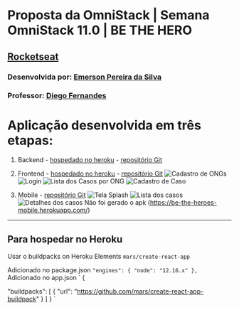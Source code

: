 # Proposta da OmniStack | Semana OmniStack 11.0 | BE THE HERO
## [Rocketseat](https://rocketseat.com.br/)

  ### Desenvolvida por: [Emerson Pereira da Silva](https://www.linkedin.com/in/emerson-silva-b266b840)

### Professor: [Diego Fernandes](https://www.linkedin.com/in/diego-schell-fernandes)

# Aplicação desenvolvida em três etapas:

1.  Backend - [hospedado no heroku](https://be-the-heroes-backend.herokuapp.com) - [repositório Git](https://github.com/eps364/omnistack-11-backend)


 2.  Frontend - [hospedado no heroku](https://be-the-heroes-frontend.herokuapp.com) - [repositório Git](https://github.com/eps364/omnistack-11-frontend)
![Cadastro de ONGs](img/cadastro_ong.png)
![Login](img/login.png)
![Lista dos Casos por ONG](img/lista_por_ong.png)
![Cadastro de Caso](img/cadastro_caso.png)

 3. Mobile - [repositório Git](https://github.com/eps364/omnistack-11-mobile)
![Tela Splash](img/mobile_splash.png)
![Lista dos casos](img/mobile_Lista_casos.png)
![Detalhes dos casos](img/mobile_detalhes_caso.png)
Não foi gerado o apk (https://be-the-heroes-mobile.herokuapp.com/)

------------
## Para hospedar no Heroku
Usar o buildpacks on Heroku Elements `mars/create-react-app`

Adicionado no package.json
`
"engines": {
    "node": "12.16.x"
  },
  `
Adicionado no app.json
`
{

"buildpacks": [
    {
        "url": "https://github.com/mars/create-react-app-buildpack"
    }
    ]
}
`